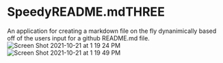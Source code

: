 # SpeedyREADME.mdTHREE
 An application for creating a markdown file on the fly dynanimically based off of the users input for a github README.md file.
![Screen Shot 2021-10-21 at 1 19 24 PM](https://user-images.githubusercontent.com/87397971/138326697-e204a96d-6f9a-44c4-b95a-ffaff07ffe65.png)
![Screen Shot 2021-10-21 at 1 19 49 PM](https://user-images.githubusercontent.com/87397971/138326728-f29a1dc9-31bc-4c78-acd3-08d4c70c21c2.png)
